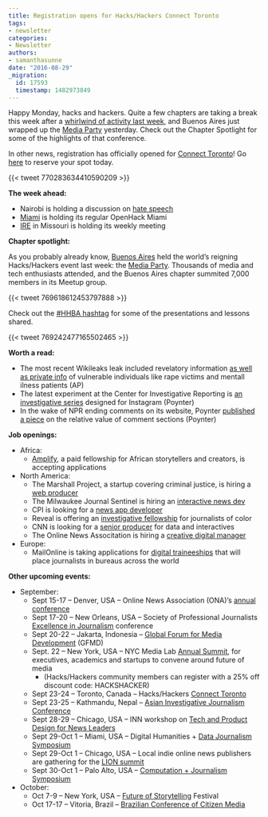 ```yaml
---
title: Registration opens for Hacks/Hackers Connect Toronto
tags:
- newsletter
categories:
- Newsletter
authors:
- samanthasunne
date: "2016-08-29"
_migration:
  id: 17593
  timestamp: 1482973849
---
```


Happy Monday, hacks and hackers. Quite a few chapters are taking a break this week after a [whirlwind of activity last week][1], and Buenos Aires just wrapped up the [Media Party][2] yesterday. Check out the Chapter Spotlight for some of the highlights of that conference.

In other news, registration has officially opened for [Connect Toronto][3]! Go [here][4] to reserve your spot today.

{{< tweet 770283634410590209 >}}

**The week ahead:**

  * Nairobi is holding a discussion on [hate speech][5]
  * [Miami][6] is holding its regular OpenHack Miami
  * [IRE][7] in Missouri is holding its weekly meeting

**Chapter spotlight:**

As you probably already know, [Buenos Aires][8] held the world&#8217;s reigning Hacks/Hackers event last week: the [Media Party][8]. Thousands of media and tech enthusiasts attended, and the Buenos Aires chapter summited 7,000 members in its Meetup group.

{{< tweet 769618612453797888 >}}

Check out the [#HHBA hashtag][9] for some of the presentations and lessons shared.

{{< tweet 769242477165502465 >}}

**Worth a read:**

  * The most recent Wikileaks leak included revelatory information [as well as private info][10] of vulnerable individuals like rape victims and mentall ilness patients (AP)
  * The latest experiment at the Center for Investigative Reporting is [an investigative series][11] designed for Instagram (Poynter)
  * In the wake of NPR ending comments on its website, Poynter [published a piece][12] on the relative value of comment sections (Poynter)

**Job openings:**

  * Africa: 
      * [Amplify][13], a paid fellowship for African storytellers and creators, is accepting applications
  * North America: 
      * The Marshall Project, a startup covering criminal justice, is hiring a [web producer][14]
      * The Milwaukee Journal Sentinel is hiring an [interactive news dev][15]
      * CPI is looking for a [news app developer][16]
      * Reveal is offering an [investigative fellowship][17] for journalists of color
      * CNN is looking for a [senior producer][18] for data and interactives
      * The Online News Associtation is hiring a [creative digital manager][19]
  * Europe: 
      * MailOnline is taking applications for [digital traineeships][20] that will place journalists in bureaus across the world

**Other upcoming events:**

  * September: 
      * Sept 15-17 &#8211; Denver, USA &#8211; Online News Association (ONA)&#8217;s [annual conference][21]
      * Sept 17-20 &#8211; New Orleans, USA &#8211; Society of Professional Journalists [Excellence in Journalism][22] conference
      * Sept 20-22 &#8211; Jakarta, Indonesia &#8211; [Global Forum for Media Development][23] (GFMD)
      * Sept. 22 &#8211; New York, USA &#8211; NYC Media Lab [Annual Summit][24], for executives, academics and startups to convene around future of media 
          * (Hacks/Hackers community members can register with a 25% off discount code: HACKSHACKER)
      * Sept 23-24 &#8211; Toronto, Canada &#8211; Hacks/Hackers [Connect Toronto][25]
      * Sept 23-25 &#8211; Kathmandu, Nepal &#8211; [Asian Investigative Journalism Conference][26]
      * Sept 28-29 &#8211; Chicago, USA &#8211; INN workshop on [Tech and Product Design for News Leaders][27]
      * Sept 29-Oct 1 &#8211; Miami, USA &#8211; Digital Humanities + [Data Journalism Symposium][28]
      * Sept 29-Oct 1 &#8211; Chicago, USA &#8211; Local indie online news publishers are gathering for the [LION summit][29]
      * Sept 30-Oct 1 &#8211; Palo Alto, USA &#8211; [Computation + Journalism Symposium][30]
  * October: 
      * Oct 7-9 &#8211; New York, USA &#8211; [Future of Storytelling][31] Festival
      * Oct 17-17 &#8211; Vitoria, Brazil &#8211; [Brazilian Conference of Citizen Media][32]

 [1]: http://hackshackers.com/blog/2016/08/22/17591/
 [2]: http://mediaparty.info
 [3]: http://connect.hackshackers.com/event/toronto/
 [4]: https://www.eventbrite.com/e/hackshackers-connect-toronto-september-23-24-registration-27047219963?aff=social
 [5]: https://www.facebook.com/events/182763765468739/
 [6]: http://www.meetup.com/Hacks-Hackers-Miami/
 [7]: http://www.meetup.com/hackshackersIRE/
 [8]: http://hacks/Hackers%20Buenos%20Aires%20(Buenos%20Aires)%20-%20Meetup
 [9]: https://twitter.com/hashtag/hhba
 [10]: http://bigstory.ap.org/article/b70da83fd111496dbdf015acbb7987fb/private-lives-are-exposed-wikileaks-spills-its-secrets
 [11]: http://www.poynter.org/2016/how-cir-created-an-investigative-series-just-for-instagram/426821/
 [12]: http://www.poynter.org/2016/the-case-for-keeping-comments/427354/?utm_source=API+Need+to+Know+newsletter&utm_campaign=af3bdc0ac3-Need_to_Know_August_25_20168_25_2016&utm_medium=email&utm_term=0_e3bf78af04-af3bdc0ac3-38065925
 [13]: http://ako.ma/PnIR303mYSC
 [14]: https://www.themarshallproject.org/jobs/web-producer#.FsXgFlraA
 [15]: http://www.ire.org/jobs/job/880/
 [16]: https://www.publicintegrity.org/about/our-organization/work-here#developer
 [17]: https://www.revealnews.org/job-opportunities/reveal-investigative-fellowship/
 [18]: http://ire.org/jobs/job/881/
 [19]: http://journalists.org/2016/08/11/were-hiring-ona-seeking-creative-digital-manager/
 [20]: http://www.dailymail.com/jobs
 [21]: http://ona16.journalists.org/
 [22]: http://excellenceinjournalism.org/
 [23]: http://gfmd.info/en/site/news/882/Get-ready-for-the-2016-Jakarta-World-Forum-for-Media-Development.htm
 [24]: http://summit.nycmedialab.org/
 [25]: http://connect.hackshackers.com/events/toronto
 [26]: http://2016.uncoveringasia.org/
 [27]: https://inn.org/event/technology-and-product-design-for-newsroom-leaders/
 [28]: http://dhdjmiami.com/
 [29]: http://www.lionpublishers.com/conference/home/
 [30]: http://journalism.stanford.edu/cj2016/
 [31]: http://www.fostfest.com/#content
 [32]: http://eventos.ufes.br/index.php/midiacidada/midiacidada